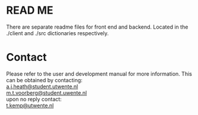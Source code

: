 # READ ME
There are separate readme files for front end and backend.
Located in the ./client and ./src dictionaries respectively.


# Contact
Please refer to the user and development manual for more information.
This can be obtained by contacting: \
a.j.heath@student.utwente.nl\
m.t.voorberg@student.uwente.nl\
upon no reply contact:\
t.kemp@utwente.nl

